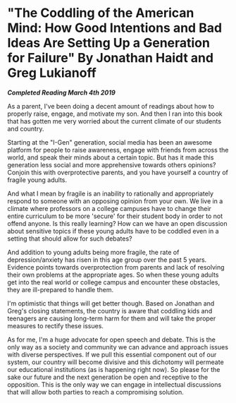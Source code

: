 # "The Coddling of the American Mind: How Good Intentions and Bad Ideas Are Setting Up a Generation for Failure" By Jonathan Haidt and Greg Lukianoff

***Completed Reading March 4th 2019***

As a parent, I've been doing a decent amount of readings about how to properly raise, engage, and motivate my son. And then I ran into this book that has gotten me very worried about the current climate of our students and country.

Starting at the "I-Gen" generation, social media has been an awesome platform for people to raise awareness, engage with friends from across the world, and speak their minds about a certain topic. But has it made this generation less social and more apprehensive towards others opinions? Conjoin this with overprotective parents, and you have yourself a country of fragile young adults.

And what I mean by fragile is an inability to rationally and appropriately respond to someone with an opposing opinion from your own. We live in a climate where professors on a college campuses have to change their entire curriculum to be more 'secure' for their student body in order to not offend anyone. Is this really learning? How can we have an open discussion about sensitive topics if these young adults have to be coddled even in a setting that should allow for such debates?

And addition to young adults being more fragile, the rate of depression/anxiety has risen in this age group over the past 5 years. Evidence points towards overprotection from parents and lack of resolving their own problems at the appropriate ages. So when these young adults get into the real world or college campus and encounter these obstacles, they are ill-prepared to handle them.

I'm optimistic that things will get better though. Based on Jonathan and Greg's closing statements, the country is aware that coddling kids and teenagers are causing long-term harm for them and will take the proper measures to rectify these issues.

As for me, I'm a huge advocate for open speech and debate. This is the only way as a society and community we can advance and approach issues with diverse perspectives. If we pull this essential component out of our system, our country will become divisive and this dichotomy will permeate our educational institutions (as is happening right now). So please for the sake our future and the next generation be open and receptive to the opposition. This is the only way we can engage in intellectual discussions that will allow both parties to reach a compromising solution.
